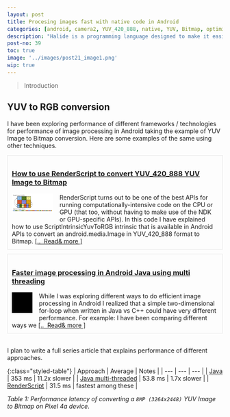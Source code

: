 ```yaml
---
layout: post
title: Procesing images fast with native code in Android
categories: [android, camera2, YUV_420_888, native, YUV, Bitmap, optimisation, JNI, c++]
description: "Halide is a programming language designed to make it easier to write high-performance image and array processing code on modern machines. Rather than being a standalone programming language, Halide is embedded in C++. It currently targets different CPUs, OSs, differnt compute APIs like CUDA, OpenGl, OpenCL etc. In this article I'll share about what Halide is, how to write Halide code and share performance number of halide code taking the same example of YUV to Bitmap conversion."
post-no: 39
toc: true
image: '../images/post21_image1.png'
wip: true
---
```


> Introduction

## YUV to RGB conversion
I have been exploring performance of different frameworks / technologies for performance of image processing in Android taking the example of YUV Image to Bitmap conversion. Here are some examples of the same using other techniques.

<div class="post-info" style="border: 1px solid #cfcfcf73;padding: 10px;margin: 10px 0px 0px 0px;">
    <h3 class="post-header"><a class="post-link" href="https://blog.minhazav.dev/how-to-use-renderscript-to-convert-YUV_420_888-yuv-image-to-bitmap/">How to use RenderScript to convert YUV_420_888 YUV Image to Bitmap</a></h3>
     <span class="post-description">
       <img src="../images/post21_image1.png" style="max-width: 20%; float: left; margin: 0px 15px 10px 0px;">
       RenderScript turns out to be one of the best APIs for running computationally-intensive code on the CPU or GPU (that too, without having to make use of the NDK or GPU-specific APIs). In this code I have explained how to use ScriptIntrinsicYuvToRGB intrinsic that is available in Android APIs to convert an android.media.Image in YUV_420_888 format to Bitmap.
     </span>
     <span class="read-more"><a href="https://blog.minhazav.dev/how-to-use-renderscript-to-convert-YUV_420_888-yuv-image-to-bitmap/">[.. &nbsp;Read&&nbsp;more&nbsp;]</a></span>
</div>

<div class="post-info" style="border: 1px solid #cfcfcf73;padding: 10px;margin: 10px 0px 0px 0px;">
    <h3 class="post-header"><a class="post-link" href="https://blog.minhazav.dev/faster-image-processing-in-android-java-using-multi-threading/">Faster image processing in Android Java using multi threading</a></h3>
     <span class="post-description">
       <img src="../images/post28_image1.gif" style="max-width: 10%; float: left; margin: 0px 15px 10px 0px;">
       While I was exploring different ways to do efficient image processing in Android I realized that a simple two-dimensional for-loop when written in Java vs C++ could have very different performance. For example: I have been comparing different ways we
     </span>
     <span class="read-more"><a href="https://blog.minhazav.dev/faster-image-processing-in-android-java-using-multi-threading/">[.. &nbsp;Read&&nbsp;more&nbsp;]</a></span>
</div>
<br>

I plan to write a full series article that explains performance of different approaches.

{:class="styled-table"}
| Approach | Average | Notes |
| --- | --- | --- |
| [Java](https://blog.minhazav.dev/faster-image-processing-in-android-java-using-multi-threading/)	| 353 ms |	11.2x slower |
| [Java multi-threaded](https://blog.minhazav.dev/faster-image-processing-in-android-java-using-multi-threading/#multi-threaded-java-code) | 53.8 ms |	1.7x slower |
| [RenderScript](https://blog.minhazav.dev/how-to-use-renderscript-to-convert-YUV_420_888-yuv-image-to-bitmap/) | 31.5 ms |	fastest among these |

_Table 1: Performance latency of converting a `8MP (3264x2448)` YUV Image to Bitmap on Pixel 4a device_.